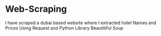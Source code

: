 # Web-Scraping
I have scraped a dubai based website where I extracted hotel Names  and Prices  Using Request and Python Library Beautitiful Soup 

